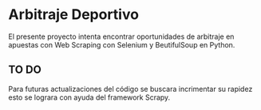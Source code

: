# Arbitraje Deportivo
El presente proyecto intenta encontrar oportunidades de arbitraje en apuestas con Web Scraping con Selenium y BeutifulSoup en Python.
## TO DO
Para futuras actualizaciones del código se buscara incrimentar su rapidez esto se lograra con ayuda del framework Scrapy.


